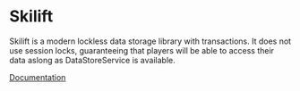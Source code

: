 # Skilift

Skilift is a modern lockless data storage library with transactions. It does not use session locks, guaranteeing that players will be able to access their data aslong as DataStoreService is available.

[Documentation](https://alicesaidhi.github.io/skilift/)